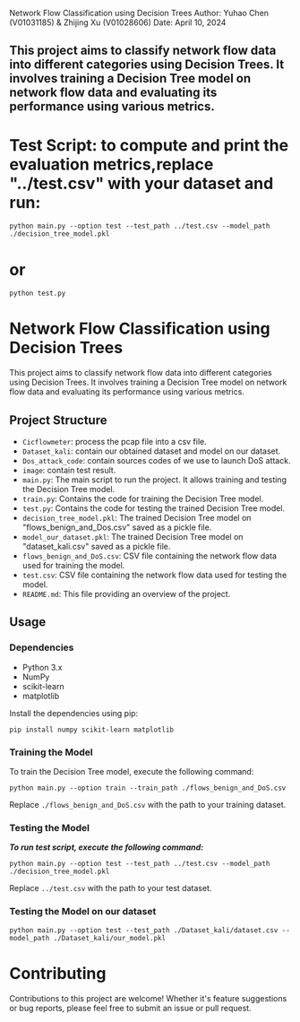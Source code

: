 Network Flow Classification using Decision Trees
Author: Yuhao Chen (V01031185) & Zhijing Xu (V01028606)
Date: April 10, 2024

This project aims to classify network flow data into different categories using Decision Trees. It involves training a Decision Tree model on network flow data and evaluating its performance using various metrics.
---

#  Test Script: to compute and print the evaluation metrics,replace "../test.csv" with your dataset and run: 

```
python main.py --option test --test_path ../test.csv --model_path ./decision_tree_model.pkl
```
# or 

```
python test.py
```


# Network Flow Classification using Decision Trees

This project aims to classify network flow data into different categories using Decision Trees. It involves training a Decision Tree model on network flow data and evaluating its performance using various metrics.

## Project Structure

- `Cicflowmeter`: process the pcap file into a csv file.
- `Dataset_kali`: contain our obtained dataset and model on our dataset.
- `Dos_attack_code`: contain sources codes of we use to launch DoS attack.
- `image`: contain test result.
- `main.py`: The main script to run the project. It allows training and testing the Decision Tree model.
- `train.py`: Contains the code for training the Decision Tree model.
- `test.py`: Contains the code for testing the trained Decision Tree model.
- `decision_tree_model.pkl`: The trained Decision Tree model on "flows_benign_and_Dos.csv" saved as a pickle file.
- `model_our_dataset.pkl`: The trained Decision Tree model on "dataset_kali.csv" saved as a pickle file.
- `flows_benign_and_DoS.csv`: CSV file containing the network flow data used for training the model.
- `test.csv`: CSV file containing the network flow data used for testing the model.
- `README.md`: This file providing an overview of the project.


## Usage

### Dependencies
- Python 3.x
- NumPy
- scikit-learn
- matplotlib

Install the dependencies using pip:
```
pip install numpy scikit-learn matplotlib
```

### Training the Model
To train the Decision Tree model, execute the following command:
```
python main.py --option train --train_path ./flows_benign_and_DoS.csv
```
Replace `./flows_benign_and_DoS.csv` with the path to your training dataset.

### Testing the Model
***To run test script, execute the following command:***
```
python main.py --option test --test_path ../test.csv --model_path ./decision_tree_model.pkl
```
Replace `../test.csv` with the path to your test dataset.

### Testing the Model on our dataset
```
python main.py --option test --test_path ./Dataset_kali/dataset.csv --model_path ./Dataset_kali/our_model.pkl
```

# Contributing
Contributions to this project are welcome! Whether it's feature suggestions or bug reports, please feel free to submit an issue or pull request.
